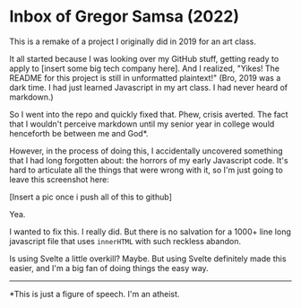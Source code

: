 # Inbox of Gregor Samsa (2022)

This is a remake of a project I originally did in 2019 for an art class.

It all started because I was looking over my GitHub stuff, getting ready to apply to [insert some big tech company here]. And I realized, "Yikes! The README for this project is still in unformatted plaintext!" (Bro, 2019 was a dark time. I had just learned Javascript in my art class. I had never heard of markdown.)

So I went into the repo and quickly fixed that. Phew, crisis averted. The fact that I wouldn't perceive markdown until my senior year in college would henceforth be between me and God\*.

However, in the process of doing this, I accidentally uncovered something that I had long forgotten about: the horrors of my early Javascript code. It's hard to articulate all the things that were wrong with it, so I'm just going to leave this screenshot here:

[Insert a pic once i push all of this to github]

Yea.

I wanted to fix this. I really did. But there is no salvation for a 1000+ line long javascript file that uses `innerHTML` with such reckless abandon.

Is using Svelte a little overkill? Maybe. But using Svelte definitely made this easier, and I'm a big fan of doing things the easy way.

---

\*This is just a figure of speech. I'm an atheist.

